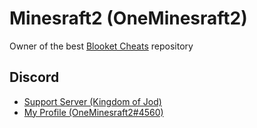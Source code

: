 <!-- ## -->
# Minesraft2 (OneMinesraft2)
Owner of the best [Blooket Cheats](https://github.com/Minesraft2/Blooket-Cheats) repository
## Discord
* [Support Server (Kingdom of Jod)](https://discord.gg/QznzysxvX4)
* [My Profile (OneMinesraft2#4560)](https://discord.com/users/944805064097276015)
<!-- ## -->
<!-- <img src="https://user-images.githubusercontent.com/49218878/208312022-c7230243-9716-412a-b8b0-09c458a63aaf.png"> -->
<!--
**Minesraft2/Minesraft2** is a ✨ _special_ ✨ repository because its `README.md` (this file) appears on your GitHub profile.

Here are some ideas to get you started:

- 🔭 I’m currently working on ...
- 🌱 I’m currently learning ...
- 👯 I’m looking to collaborate on ...
- 🤔 I’m looking for help with ...
- 💬 Ask me about ...
- 📫 How to reach me: ...
- 😄 Pronouns: ...
- ⚡ Fun fact: ...
-->
